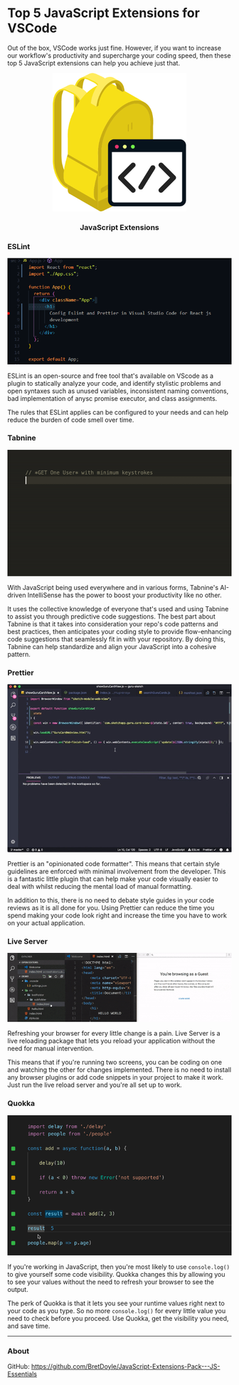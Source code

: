 # Top 5 JavaScript Extensions for VSCode


Out of the box, VSCode works just fine. However, if you want to increase our workflow's productivity and supercharge your coding speed, then these top 5 JavaScript extensions can help you achieve just that.

<p align="center"><img src="https://raw.githubusercontent.com/BretDoyle/JavaScript-Extensions-Pack---JS-Essentials/master/assets/logo_JS_extension_pack.png" alt="JS Extension Pack" width="300"/></p>
<h3 align="center">JavaScript Extensions</h3>

### ESLint

<p><img src="https://raw.githubusercontent.com/BretDoyle/JavaScript-Extensions-Pack---JS-Essentials/master/assets/eslint.gif" alt="ESLint"/></p>

ESLint is an open-source and free tool that's available on VScode as a plugin to statically analyze your code, and identify stylistic problems and open syntaxes such as unused variables, inconsistent naming conventions, bad implementation of anysc promise executor, and class assignments.

The rules that ESLint applies can be configured to your needs and can help reduce the burden of code smell over time.
<br />

### Tabnine

<p><img src="https://raw.githubusercontent.com/BretDoyle/JavaScript-Extensions-Pack---JS-Essentials/master/assets/tabnine.gif" alt="Tabnine"/></p>

With JavaScript being used everywhere and in various forms, Tabnine's AI-driven IntelliSense has the power to boost your productivity like no other.

It uses the collective knowledge of everyone that's used and using Tabnine to assist you through predictive code suggestions. The best part about Tabnine is that it takes into consideration your repo's code patterns and best practices, then anticipates your coding style to provide flow-enhancing code suggestions that seamlessly fit in with your repository. By doing this, Tabnine can help standardize and align your JavaScript into a cohesive pattern.
<br />

### Prettier

<p><img src="https://raw.githubusercontent.com/BretDoyle/JavaScript-Extensions-Pack---JS-Essentials/master/assets/prettier.gif" alt="Prettier"/></p>

Prettier is an "opinionated code formatter". This means that certain style guidelines are enforced with minimal involvement from the developer. This is a fantastic little plugin that can help make your code visually easier to deal with whilst reducing the mental load of manual formatting.

In addition to this, there is no need to debate style guides in your code reviews as it is all done for you. Using Prettier can reduce the time you spend making your code look right and increase the time you have to work on your actual application.
<br />

### Live Server

<p><img src="https://raw.githubusercontent.com/BretDoyle/JavaScript-Extensions-Pack---JS-Essentials/master/assets/server-live.gif" alt="Live Server"/></p>

Refreshing your browser for every little change is a pain. Live Server is a live reloading package that lets you reload your application without the need for manual intervention.

This means that if you're running two screens, you can be coding on one and watching the other for changes implemented. There is no need to install any browser plugins or add code snippets in your project to make it work. Just run the live reload server and you're all set up to work.
<br />

### Quokka

<p><img src="https://github.com/BretDoyle/JavaScript-Extensions-Pack---JS-Essentials/raw/master/assets/quokka.gif" alt="Quokka"/></p>

If you're working in JavaScript, then you're most likely to use <code>console.log()</code> to give yourself some code visibility. Quokka changes this by allowing you to see your values without the need to refresh your browser to see the output.

The perk of Quokka is that it lets you see your runtime values right next to your code as you type. So no more <code>console.log()</code> for every little value you need to check before you proceed. Use Quokka, get the visibility you need, and save time.

---
### About

GitHub: https://github.com/BretDoyle/JavaScript-Extensions-Pack---JS-Essentials